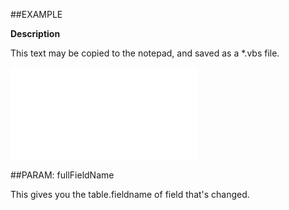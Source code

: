 

##EXAMPLE

**Description**

This text may be copied to the notepad, and saved as a *.vbs file.

![](../../Examples/vbs/ClientScript.OnCurrentRelationFieldChanged.vbs.txt)







##PARAM: fullFieldName


This gives you the table.fieldname of field that's changed.




